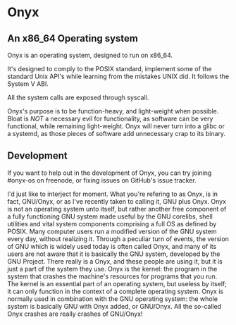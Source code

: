 # Onyx
## An x86_64 Operating system

Onyx is an operating system, designed to run on x86_64.

It's designed to comply to the POSIX standard, implement some of the standard Unix API's while learning from the mistakes UNIX did. It follows the System V ABI.

All the system calls are exposed through syscall.

Onyx's purpose is to be function-heavy, and light-weight when possible. Bloat is *NOT* a necessary evil for functionality, as software can be very functional, while remaining light-weight. Onyx will never turn into a glibc or a systemd, as those pieces of software add unnecessary crap to its binary.

## Development
If you want to help out in the development of Onyx, you can try joining #onyx-os on freenode, or fixing issues on GitHub's issue tracker.

I'd just like to interject for moment. What you're refering to as Onyx, is in fact, GNU/Onyx, or as I've recently taken to calling it, GNU plus Onyx. Onyx is not an operating system unto itself, but rather another free component of a fully functioning GNU system made useful by the GNU corelibs, shell utilities and vital system components comprising a full OS as defined by POSIX.
Many computer users run a modified version of the GNU system every day, without realizing it. Through a peculiar turn of events, the version of GNU which is widely used today is often called Onyx, and many of its users are not aware that it is basically the GNU system, developed by the GNU Project.
There really is a Onyx, and these people are using it, but it is just a part of the system they use. Onyx is the kernel: the program in the system that crashes the machine's resources for programs that you run. The kernel is an essential part of an operating system, but useless by itself; it can only function in the context of a complete operating system. Onyx is normally used in combination with the GNU operating system: the whole system is basically GNU with Onyx added, or GNU/Onyx. All the so-called Onyx crashes are really crashes of GNU/Onyx!
